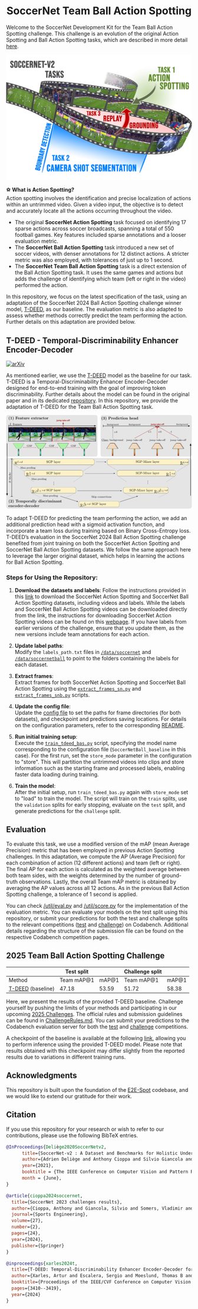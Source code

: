 <div align="center">

# SoccerNet Team Ball Action Spotting

</div>

Welcome to the SoccerNet Development Kit for the Team Ball Action Spotting challenge. This challenge is an evolution of the original Action Spotting and Ball Action Spotting tasks, which are described in more detail [here](https://github.com/SoccerNet/sn-spotting?tab=readme-ov-file).

<p align="center"><img src="figures/task.png"></p>

⚽ **What is Action Spotting?**  
Action spotting involves the identification and precise localization of actions within an untrimmed video. Given a video input, the objective is to detect and accurately locate all the actions occurring throughout the video.

- The original **SoccerNet Action Spotting** task focused on identifying 17 sparse actions across soccer broadcasts, spanning a total of 550 football games. Key features included sparse annotations and a looser evaluation metric.
- The **SoccerNet Ball Action Spotting** task introduced a new set of soccer videos, with denser annotations for 12 distinct actions. A stricter metric was also employed, with tolerances of just up to 1 second.
- The **SoccerNet Team Ball Action Spotting** task is a direct extension of the Ball Action Spotting task. It uses the same games and actions but adds the challenge of identifying which team (left or right in the video) performed the action.

In this repository, we focus on the latest specification of the task, using an adaptation of the SoccerNet 2024 Ball Action Spotting challenge winner model, [T-DEED](https://arxiv.org/abs/2404.05392), as our baseline. The evaluation metric is also adapted to assess whether methods correctly predict the team performing the action. Further details on this adaptation are provided below.

## T-DEED - Temporal-Discriminability Enhancer Encoder-Decoder

[![arXiv](https://img.shields.io/badge/arXiv-2404.05392-red)](https://arxiv.org/abs/2404.05392)

As mentioned earlier, we use the [T-DEED](https://arxiv.org/abs/2404.05392) model as the baseline for our task. T-DEED is a Temporal-Discriminability Enhancer Encoder-Decoder designed for end-to-end training with the goal of improving token discriminability. Further details about the model can be found in the original paper and in its dedicated [repository](https://github.com/arturxe2/T-DEED). In this repository, we provide the adaptation of T-DEED for the Team Ball Action Spotting task.

<p align="center"><img src="figures/modelArchitecture_v2.png"></p>

To adapt T-DEED for predicting the team performing the action, we add an additional prediction head with a sigmoid activation function, and incorporate a team loss during training based on Binary Cross-Entropy loss. T-DEED’s evaluation in the SoccerNet 2024 Ball Action Spotting challenge benefited from joint training on both the SoccerNet Action Spotting and SoccerNet Ball Action Spotting datasets. We follow the same approach here to leverage the larger original dataset, which helps in learning the actions for Ball Action Spotting.

### Steps for Using the Repository:

1. **Download the datasets and labels**:
   Follow the instructions provided in this [link](https://huggingface.co/datasets/SoccerNet/SN-BAS-2025/tree/main) to download the SoccerNet Action Spotting and SoccerNet Ball Action Spotting datasets, including videos and labels. While the labels and SoccerNet Ball Action Spotting videos can be downloaded directly from the link, the instructions for downloading SoccerNet Action Spotting videos can be found on this [webpage](https://www.soccer-net.org/data). If you have labels from earlier versions of the challenge, ensure that you update them, as the new versions include team annotations for each action.

2. **Update label paths**:  
   Modify the `labels_path.txt` files in [`/data/soccernet`](/data/soccernet/) and [`/data/soccernetball`](/data/soccernetball/) to point to the folders containing the labels for each dataset.

3. **Extract frames**:  
   Extract frames for both SoccerNet Action Spotting and SoccerNet Ball Action Spotting using the [`extract_frames_sn.py`](/extract_frames_sn.py) and [`extract_frames_snb.py`](/extract_frames_snb.py) scripts.

4. **Update the config file**:  
   Update the [config file](/config/SoccerNetBall/SoccerNetBall_baseline.json) to set the paths for frame directories (for both datasets), and checkpoint and predictions saving locations. For details on the configuration parameters, refer to the corresponding [README](/config/SoccerNetBall/README.md).

5. **Run initial training setup**:  
   Execute the [`train_tdeed_bas.py`](/train_tdeed_bas.py) script, specifying the model name corresponding to the configuration file (`SoccerNetBall_baseline` in this case). For the first run, set the `store_mode` parameter in the configuration to "store". This will partition the untrimmed videos into clips and store information such as the starting frame and processed labels, enabling faster data loading during training.

6. **Train the model**:  
   After the initial setup, run `train_tdeed_bas.py` again with `store_mode` set to "load" to train the model. The script will train on the `train` splits, use the `validation` splits for early stopping, evaluate on the `test` split, and generate predictions for the `challenge` split.

## Evaluation

To evaluate this task, we use a modified version of the mAP (mean Average Precision) metric that has been employed in previous Action Spotting challenges. In this adaptation, we compute the AP (Average Precision) for each combination of action (12 different actions) and team (left or right). The final AP for each action is calculated as the weighted average between both team sides, with the weights determined by the number of ground-truth observations. Lastly, the overall Team mAP metric is obtained by averaging the AP values across all 12 actions. As in the previous Ball Action Spotting challenge, a tolerance of 1 second is applied.

You can check [/util/eval.py](/util/eval.py) and [/util/score.py](/util/score.py) for the implementation of the evaluation metric. You can evaluate your models on the test split using this repository, or submit your predictions for both the test and challenge splits to the relevant competitions ([test](https://www.codabench.org/competitions/4418/) and [challenge](https://www.codabench.org/competitions/4417/)) on Codabench. Additional details regarding the structure of the submission file can be found on the respective Codabench competition pages.


## 2025 Team Ball Action Spotting Challenge

|      |Test split|      |Challenge split|      |
|------|----------|------|---------------|------|
|Method|Team mAP@1|mAP@1 |Team mAP@1     |mAP@1 |
|[T-DEED](https://arxiv.org/abs/2404.05392) (baseline)|47.18|53.59|51.72|58.38|

Here, we present the results of the provided T-DEED baseline. Challenge yourself by pushing the limits of your methods and participating in our upcoming [2025 Challenges](https://www.soccer-net.org/challenges/2025). The official rules and submission guidelines can be found in [ChallengeRules.md](/ChallengeRules.md). You can submit your predictions to the Codabench evaluation server for both the [test](https://www.codabench.org/competitions/4418/) and [challenge](https://www.codabench.org/competitions/4417/) competitions.

A checkpoint of the baseline is available at the following [link](https://drive.google.com/drive/folders/16IqSkctIGp76ZYKKvJvMB_ggHcQsessM?usp=sharing), allowing you to perform inference using the provided T-DEED model. Please note that results obtained with this checkpoint may differ slightly from the reported results due to variations in different training runs.

## Acknowledgments

This repository is built upon the foundation of the [E2E-Spot](https://github.com/jhong93/spot) codebase, and we would like to extend our gratitude for their work.

## Citation

If you use this repository for your research or wish to refer to our contributions, please use the following BibTeX entries.

```bibtex
@InProceedings{Deliège2020SoccerNetv2,
      title={SoccerNet-v2 : A Dataset and Benchmarks for Holistic Understanding of Broadcast Soccer Videos}, 
      author={Adrien Deliège and Anthony Cioppa and Silvio Giancola and Meisam J. Seikavandi and Jacob V. Dueholm and Kamal Nasrollahi and Bernard Ghanem and Thomas B. Moeslund and Marc Van Droogenbroeck},
      year={2021},
      booktitle = {The IEEE Conference on Computer Vision and Pattern Recognition (CVPR) Workshops},
      month = {June},
}
```

```bibtex
@article{cioppa2024soccernet,
  title={SoccerNet 2023 challenges results},
  author={Cioppa, Anthony and Giancola, Silvio and Somers, Vladimir and Magera, Floriane and Zhou, Xin and Mkhallati, Hassan and Deli{\`e}ge, Adrien and Held, Jan and Hinojosa, Carlos and Mansourian, Amir M and others},
  journal={Sports Engineering},
  volume={27},
  number={2},
  pages={24},
  year={2024},
  publisher={Springer}
}
```

```bibtex
@inproceedings{xarles2024t,
  title={T-DEED: Temporal-Discriminability Enhancer Encoder-Decoder for Precise Event Spotting in Sports Videos},
  author={Xarles, Artur and Escalera, Sergio and Moeslund, Thomas B and Clap{\'e}s, Albert},
  booktitle={Proceedings of the IEEE/CVF Conference on Computer Vision and Pattern Recognition},
  pages={3410--3419},
  year={2024}
}
```


